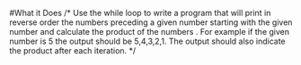 #What it Does
/*
Use the while loop to write a program that will print in reverse order the numbers preceding a 
given number starting with the given number and calculate the product of the numbers . 
For example if the given number is 5 the output should be 5,4,3,2,1.
The output should also indicate the product after each iteration.
*/